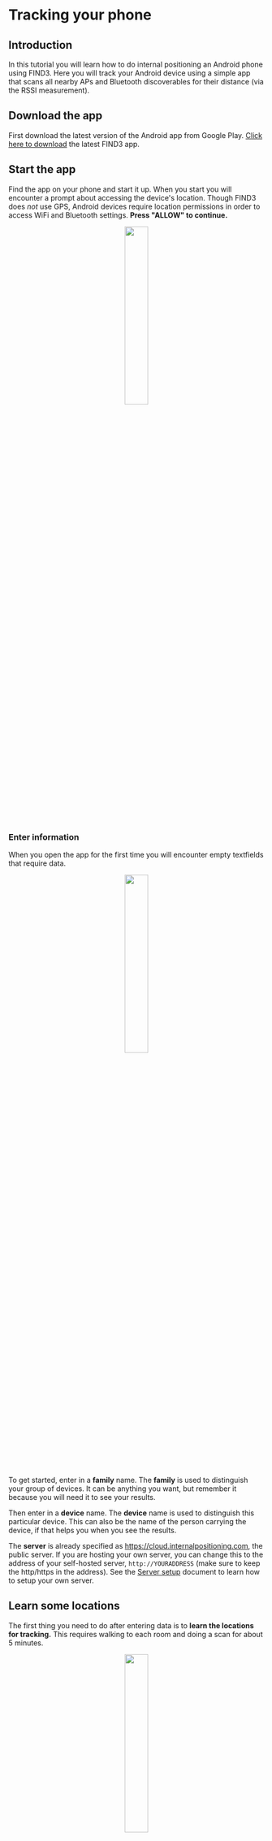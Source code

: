# Tracking your phone 


## Introduction

In this tutorial you will learn how to do internal positioning an Android phone using FIND3. Here you will track your Android device using a simple app that scans all nearby APs and Bluetooth discoverables for their distance (via the RSSI measurement). 

## Download the app

First download the latest version of the Android app from Google Play. [Click here to download](https://play.google.com/store/apps/details?id=com.internalpositioning.find3.find3app) the latest FIND3 app.


## Start the app

Find the app on your phone and start it up. When you start you will encounter a prompt about accessing the device's location. Though FIND3 does *not* use GPS, Android devices require location permissions in order to access WiFi and Bluetooth settings. **Press "ALLOW" to continue.**

<center><img src="/images/snap1.PNG" width="30%" height="30%"></center>

### Enter information

When you open the app for the first time you will encounter empty textfields that require data.

<center><img src="/images/1.PNG" width="30%" height="30%"></center>

To get started, enter in a **family** name. The **family** is used to distinguish your group of devices. It can be anything you want, but remember it because you will need it to see your results.

Then enter in a **device** name. The **device** name is used to distinguish this particular device. This can also be the name of the person carrying the device, if that helps you when you see the results.

The **server** is already specified as https://cloud.internalpositioning.com,
the public server. If you are hosting your own server, you can change this
to the address of your self-hosted server, `http://YOURADDRESS` (make sure to keep the http/https in the address). See the [Server setup](/doc/server_setup.md) document to learn how to setup your own server.

## Learn some locations

The first thing you need to do after entering data is to **learn the locations for tracking.** This requires walking to each room and doing a scan for about 5 minutes. 

<center><img src="/images/2.PNG" width="30%" height="30%"></center>

Go to a location, like your *kitchen*, *bathroom* or *living room* and enter the name of the location where it says **location (optional)**. Then hit **TRACKING** so it turns to **LEARNING**.  Then hit **START SCAN** and wait about 5 minutes. Then press **STOP SCAN** and repeat this process in each room, for every room you want to learn.

#### *Read the [FAQ](/doc/faq.md#training-time) for more information about how long to do learning in a location.*

## Track yourself

Once you are done learning, simply hit the **LEARNING** button so it toggles back to **TRACKING** and then do **START SCAN**.

<center><img src="/images/3.PNG" width="30%" height="30%"></center>


Tracking will continue in the background and will show a notification that you can use to toggle the tracking off. There is an option that says "**Allow GPS**". If activated, the phone will send GPS coordinates if requested by the server. 

<center><img src="/images/backgroundscanning.png" width=70%></center>

The scans will take place approximately 10-30 seconds apart, forever, until you turn off the app. You can turn the app off by clicking the back button. The battery usage is minimal since it is doing only a short WiFi scan and Bluetooth scan.


## Visualize

You can visualize your data on the cloud server, [cloud.internalpositioning.com](https://cloud.internalpositioning.com). You can sign in using your family name.

You can also get raw data from FIND3 by using the REST commands outlined in the [API](/doc/api.md) document.

## Issues?

If you have issues, please file one on Github at https://github.com/schollz/find3.

## Source

If you are interested, the app is completely open-source and available at  https://github.com/schollz/find3-android-scanner.
